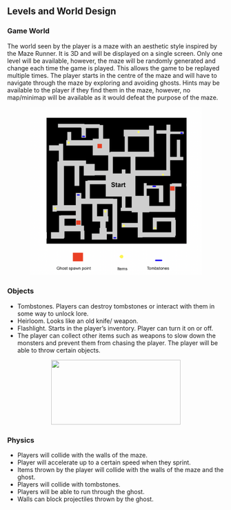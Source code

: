 ## Levels and World Design

### Game World 

The world seen by the player is a maze with an aesthetic style inspired by the Maze Runner. It is 3D and will be displayed on a single screen. Only one level will be available, however, the maze will be randomly generated and change each time the game is played. This allows the game to be replayed multiple times. The player starts in the centre of the maze and will have to navigate through the maze by exploring and avoiding ghosts. Hints may be available to the player if they find them in the maze, however, no map/minimap will be available as it would defeat the purpose of the maze. 

<p align="center">
  <img src="Images/MazeDiagram.png" width=400>
</p>


### Objects 

- Tombstones. Players can destroy tombstones or interact with them in some way to unlock lore. 
- Heirloom. Looks like an old knife/ weapon. 
- Flashlight. Starts in the player’s inventory. Player can turn it on or off.
- The player can collect other items such as weapons to slow down the monsters and prevent them from chasing the player. The player will be able to throw certain objects.

<p align="center">
  <img src="Images/PlayerHoldingWeapon.gif" width=300 height=150>
</p>


### Physics 

- Players will collide with the walls of the maze.
- Player will accelerate up to a certain speed when they sprint. 
- Items thrown by the player will collide with the walls of the maze and the ghost.
- Players will collide with tombstones.
- Players will be able to run through the ghost. 
- Walls can block projectiles thrown by the ghost.

